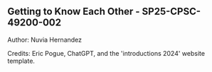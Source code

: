 ## Getting to Know Each Other - SP25-CPSC-49200-002

Author: Nuvia Hernandez

Credits: Eric Pogue, ChatGPT, and the 'introductions 2024' website template.
